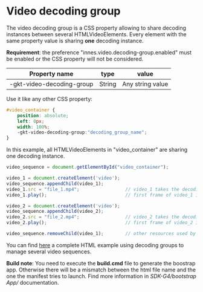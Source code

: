 #  Video decoding group

The video decoding group is a CSS property allowing to share decoding instances between several HTMLVideoElements.
Every element with the same property value is sharing **one** decoding instance.

**Requirement**: the preference "innes.video.decoding-group.enabled" must be enabled or the CSS property will not be considered.

| Property name  | type | value |
|----------------|------|-------|
| -gkt-video-decoding-group | String   | Any string value |

Use it like any other CSS property:

````css
#video_container {
    position: absolute;
    left: 0px;
    width: 100%;
    -gkt-video-decoding-group:"decoding_group_name";
}
````

In this example, all HTMLVideoElements in "video_container" are sharing one decoding instance.

````js
video_sequence = document.getElementById("video_container");

video_1 = document.createElement('video');
video_sequence.appendChild(video_1);
video_1.src = "file_1.mp4";                 // video_1 takes the decoding instance
video_1.play();                             // first frame of video_1 is displayed

video_2 = document.createElement('video');
video_sequence.appendChild(video_2);
video_2.src = "file_2.mp4";                 // video_2 takes the decoding instance. video_1 stops playing and still displays its last decoded frame
video_2.play();                             // first frame of video_2 is displayed

video_sequence.removeChild(video_1);        // other resources used by video_1 will be released asynchronously
````

You can find [here](example1.html) a complete HTML example using decoding groups to manage several video sequences.

**Build note**: You need to execute the **build.cmd** file to generate the boostrap app. Otherwise there will be a mismatch between the html file name and the one the manifest tries to launch. Find more information in *SDK-G4/bootstrap App/* documentation.